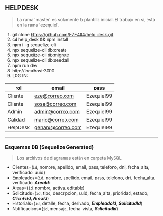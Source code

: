 ## HELPDESK

> La rama 'master' es solamente la plantilla inicial. El trabajo en sí, está en la rama 'ezequiel'.

1. git clone https://github.com/EZE404/help_desk.git
2. cd help_desk && npm install
3. npm i -g sequelize-cli
4. npx sequelize-cli db:create
5. npx sequelize-cli db:migrate
6. npx sequelize-cli db:seed:all
7. npm run dev
8. http://localhost:3000
9. LOG IN:

| rol | email | pass |
| ------ | ------ | ------ |
| Cliente | eze@correo.com | Ezequiel99
| Cliente | sosa@correo.com | Ezequiel99
| Admin | admin@correo.com | Ezequiel99
| Calidad | mario@correo.com | Ezequiel99
| HelpDesk | genaro@correo.com | Ezequiel99

***
### Esquemas DB (Sequelize Generated)

> Los archivos de diagramas están en carpeta MySQL

- Clientes=(`id`, nombre, apellido, email, pass, telefono, dni, fecha_alta, verificado, uuid)
- Empleados=(`id`, nombre, apellido, email, pass, telefono, dni, fecha_alta, verificado, **_AreaId_**)
- Areas=(`id`, nombre, activa, editable)
- Solicituds=(`id`, tipo, descripcion, uuid, fecha_alta, prioridad, estado, **_ClienteId_**, **_AreaId_**)
- Historials=(`id`, detalle, fecha, derivado, **_EmpleadoId_**, **_SolicitudId_**)
- Notificacions=(`id`, mensaje, fecha, vista, **_SolicitudId_**)